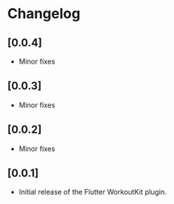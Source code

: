 # Changelog

## [0.0.4]

- Minor fixes

## [0.0.3]

- Minor fixes

## [0.0.2]

- Minor fixes

## [0.0.1]

- Initial release of the Flutter WorkoutKit plugin.
